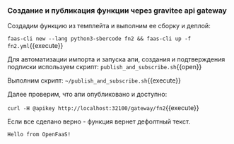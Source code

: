 ###  Создание и публикация функции через gravitee api gateway
Cоздадим функцию из темплейта и выполним ее сборку и деплой:

`faas-cli new --lang python3-sbercode fn2 && faas-cli up -f fn2.yml`{{execute}}

Для автоматизации импорта и запуска апи, создания и подтверждения подписки используем скрипт:
`publish_and_subscribe.sh`{{open}}

Выполним скрипт:
`~/publish_and_subscribe.sh`{{execute}}

Далее проверим, что апи опубликовано и доступно:

`curl -H @apikey http://localhost:32100/gateway/fn2`{{execute}}

Если все сделано верно - функция вернет дефолтный текст.
```
Hello from OpenFaaS!
```